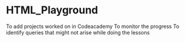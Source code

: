 # HTML_Playground
To add projects worked on in Codeacademy
To monitor the progress
To identify queries that might not arise while doing the lessons
